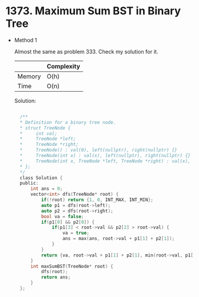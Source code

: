 # 1373. Maximum Sum BST in Binary Tree

- Method 1

  Almost the same as problem 333. Check my solution for it.

  |        | Complexity |
  | ------ | ---------- |
  | Memory | O(h)       |
  | Time   | O(n)       |

  Solution:

  ```h

    /**
    * Definition for a binary tree node.
    * struct TreeNode {
    *     int val;
    *     TreeNode *left;
    *     TreeNode *right;
    *     TreeNode() : val(0), left(nullptr), right(nullptr) {}
    *     TreeNode(int x) : val(x), left(nullptr), right(nullptr) {}
    *     TreeNode(int x, TreeNode *left, TreeNode *right) : val(x), left(left), right(right) {}
    * };
    */
    class Solution {
    public:
        int ans = 0;
        vector<int> dfs(TreeNode* root) {
            if(!root) return {1, 0, INT_MAX, INT_MIN};
            auto p1 = dfs(root->left);
            auto p2 = dfs(root->right);
            bool va = false;
            if(p1[0] && p2[0]) {
                if(p1[3] < root->val && p2[2] > root->val) {
                    va = true;
                    ans = max(ans, root->val + p1[1] + p2[1]);
                }
            }
            return {va, root->val + p1[1] + p2[1], min(root->val, p1[2]), max(root->val, p2[3])};
        }
        int maxSumBST(TreeNode* root) {
            dfs(root);
            return ans;
        }
    };

  ```

<!-- - Method 2

    This is another method.

    | |   Complexity  |
    | ----------- | ----------- |
    |  Memory     | O(n) |
    |      Time       |  O(n) |


    Solution:

    ``` h



    ```

- Additional Knowledge:

    Here are some additional knowledge.



<br> -->

